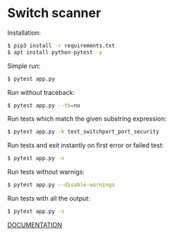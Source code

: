 # Switch scanner

Installation:
```sh
$ pip3 install -r requirements.txt
$ apt install python-pytest -y
```

Simple run:
```sh
$ pytest app.py
```

Run without traceback:
```sh
$ pytest app.py --tb=no
```

Run tests which match the given substring expression:
```sh
$ pytest app.py -k test_switchport_port_security
```

Run tests and exit instantly on first error or failed test:
```sh
$ pytest app.py -x
```

Run tests without warnigs:
```sh
$ pytest app.py --disable-warnings
```

Run tests with all the output:
```sh
$ pytest app.py -s
```


[DOCUMENTATION](https://github.com/PnzJust/switch-ios-scanner/tree/main/documentation)